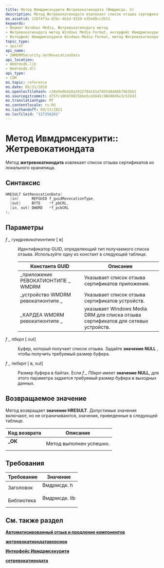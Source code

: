 ```yaml
---
title: Метод Ивмдрмсекурити Жетревокатиондата (Вмдрмсдк. h)
description: Метод Жетревокатиондата извлекает список отзыва сертификатов из локального хранилища.
ms.assetid: 218f4f3a-02bc-4b1d-9320-e35ed8cc3b11
keywords:
- Формат Windows Media, Жетревокатиондата метод
- Жетревокатиондата метод Windows Media Format, интерфейс Ивмдрмсекурити
- Интерфейс Ивмдрмсекурити Windows Media Format, метод Жетревокатиондата
topic_type:
- apiref
api_name:
- IWMDRMSecurity.GetRevocationData
api_location:
- Wmdrmsdk.lib
- Wmdrmsdk.dll
api_type:
- COM
ms.topic: reference
ms.date: 05/31/2018
ms.openlocfilehash: c38e9e0b428a3922f84141ef855d8468b79b3bb2
ms.sourcegitcommit: d75fc10b9f0825bbe5ce5045c90d4045e3c53243
ms.translationtype: MT
ms.contentlocale: ru-RU
ms.lasthandoff: 09/13/2021
ms.locfileid: "127256261"
---
```

# <a name="iwmdrmsecuritygetrevocationdata-method"></a>Метод Ивмдрмсекурити:: Жетревокатиондата

Метод **жетревокатиондата** извлекает список отзыва сертификатов из локального хранилища.

## <a name="syntax"></a>Синтаксис


```C++
HRESULT GetRevocationData(
  [in]      REFGUID f_guidRevocationType,
  [out]     BYTE    *f_pbCRL,
  [in, out] DWORD   *f_pcbCRL
);
```



## <a name="parameters"></a>Параметры

<dl> <dt>

*f \_ гуидревокатионтипе* \[ в\]
</dt> <dd>

Идентификатор GUID, определяющий тип получаемого списка отзыва. Используйте одну из констант в следующей таблице.



| Константа GUID                 | Описание                                                                      |
|-------------------------------|----------------------------------------------------------------------------------|
| \_приложение РЕВОКАТИОНТИПЕ \_ WMDRM    | Указывает список отзыва сертификатов приложения.                           |
| \_устройство WMDRM ревокатионтипе \_ | Указывает список отзыва сертификатов устройств.                                |
| \_КАРДЕА WMDRM ревокатионтипе \_ | указывает Windows Media DRM для списка отзыва сертификатов для сетевых устройств. |



 

</dd> <dt>

*f \_ пбкрл* \[ out\]
</dt> <dd>

Буфер, который получает список отзыва. Задайте **значение NULL** , чтобы получить требуемый размер буфера.

</dd> <dt>

*f \_ пкбкрл* \[ в, out\]
</dt> <dd>

Размер буфера в байтах. Если *f \_ Пбкрл* имеет **значение NULL**, для этого параметра задается требуемый размер буфера в выходных данных.

</dd> </dl>

## <a name="return-value"></a>Возвращаемое значение

Метод возвращает **значение HRESULT**. Допустимые значения включают, но не ограничиваются, значения, приведенные в следующей таблице.



| Код возврата                                                                          | Описание                      |
|--------------------------------------------------------------------------------------|----------------------------------|
| <dl> <dt>**\_ОК**</dt> </dl> | Метод выполнен успешно.<br/> |



 

## <a name="requirements"></a>Требования



| Требование | Значение |
|--------------------|-----------------------------------------------------------------------------------------|
| Заголовок<br/>  | <dl> <dt>Вмдрмсдк. h</dt> </dl>   |
| Библиотека<br/> | <dl> <dt>Вмдрмсдк. lib</dt> </dl> |



## <a name="see-also"></a>См. также раздел

<dl> <dt>

[**Автоматизированный отзыв и продление компонентов**](automated-component-revocation-and-renewal.md)
</dt> <dt>

[**жетревокатиондатаверсион**](iwmdrmsecurity-getrevocationdataversion.md)
</dt> <dt>

[**Интерфейс Ивмдрмсекурити**](iwmdrmsecurity.md)
</dt> <dt>

[**сетревокатиондата**](iwmdrmsecurity-setrevocationdata.md)
</dt> </dl>

 

 





